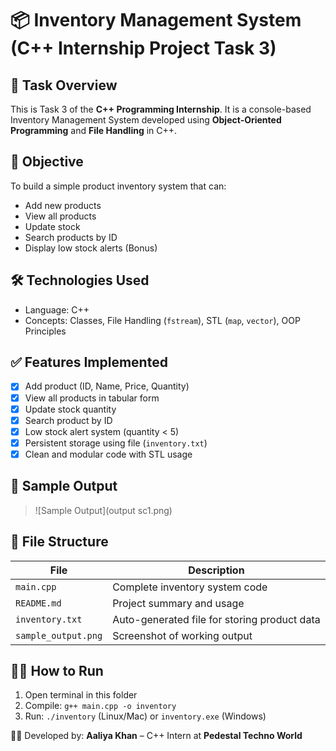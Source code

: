 # 📦 Inventory Management System (C++ Internship Project Task 3)

## 📌 Task Overview
This is Task 3 of the **C++ Programming Internship**. It is a console-based Inventory Management System developed using **Object-Oriented Programming** and **File Handling** in C++.

## 🎯 Objective
To build a simple product inventory system that can:
- Add new products
- View all products
- Update stock
- Search products by ID
- Display low stock alerts (Bonus)

## 🛠️ Technologies Used
- Language: C++
- Concepts: Classes, File Handling (`fstream`), STL (`map`, `vector`), OOP Principles

## ✅ Features Implemented
- [x] Add product (ID, Name, Price, Quantity)
- [x] View all products in tabular form
- [x] Update stock quantity
- [x] Search product by ID
- [x] Low stock alert system (quantity < 5)
- [x] Persistent storage using file (`inventory.txt`)
- [x] Clean and modular code with STL usage

## 📸 Sample Output
> ![Sample Output](output sc1.png)

## 📂 File Structure
| File                | Description |
|---------------------|-------------|
| `main.cpp`          | Complete inventory system code |
| `README.md`         | Project summary and usage |
| `inventory.txt`     | Auto-generated file for storing product data |
| `sample_output.png` | Screenshot of working output  |

## 👨‍💻 How to Run
1. Open terminal in this folder
2. Compile: `g++ main.cpp -o inventory`
3. Run: `./inventory` (Linux/Mac) or `inventory.exe` (Windows)

🧑‍💻 Developed by:
**Aaliya Khan** – C++ Intern at **Pedestal Techno World**
